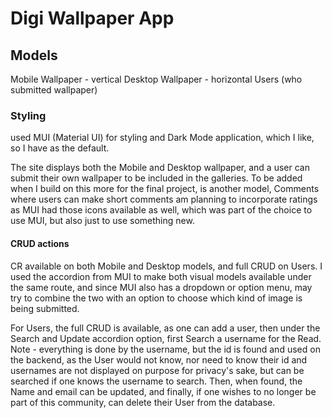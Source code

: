 # Digi Wallpaper App

## Models

Mobile Wallpaper - vertical
Desktop Wallpaper - horizontal
Users (who submitted wallpaper)

### Styling
used MUI (Material UI) for styling and Dark Mode application, which I like, so I have as the default.  

The site displays both the Mobile and Desktop wallpaper, and a user can submit their own wallpaper to be included in the galleries.  To be added when I build on this more for the final project, is another model, Comments where users can make short comments am planning to incorporate ratings as MUI had those icons available as well, which was part of the choice to use MUI, but also just to use something new.

#### CRUD actions

CR available on both Mobile and Desktop models, and full CRUD on Users.  I used the accordion from MUI to make both visual models available under the same route, and since MUI also has a dropdown or option menu, may try to combine the two with an option to choose which kind of image is being submitted.

For Users, the full CRUD is available, as one can add a user, then under the Search and Update accordion option, first Search a username for the Read.  Note - everything is done by the username, but the id is found and used on the backend, as the User would not know, nor need to know their id and usernames are not displayed on purpose for privacy's sake, but can be searched if one knows the username to search. Then, when found, the Name and email can be updated, and finally, if one wishes to no longer be part of this community, can delete their User from the database.
